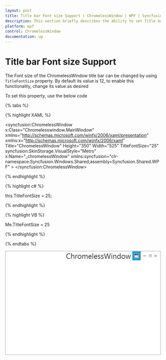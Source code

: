 ```yaml
---
layout: post
title: Title bar Font size Support | ChromelessWindow | WPF | Syncfusion
description: This section briefly describes the ability to set Title bar font size in Syncfusion's Chromeless Window
platform: wpf
control: ChromelessWindow
documentation: ug
---
```

# Title bar Font size Support

The Font size of the ChromelessWindow title bar can be changed by using `TitleFontSize` property. By default its value is 12, to enable this functionality, change its value as desired

To set this property, use the below code

{% tabs %}

{% highlight XAML %}

<syncfusion:ChromelessWindow x:Class="Chromelesswindow.MainWindow"
xmlns="http://schemas.microsoft.com/winfx/2006/xaml/presentation"
xmlns:x="http://schemas.microsoft.com/winfx/2006/xaml"
Title="ChromelessWindow" Height="350" Width="525" TitleFontSize="25" syncfusion:SkinStorage.VisualStyle="Metro"     
x:Name="_chromelessWindow" xmlns:syncfusion="clr-namespace:Syncfusion.Windows.Shared;assembly=Syncfusion.Shared.WPF" >
<Grid>
</Grid>
</syncfusion:ChromelessWindow>

{% endhighlight %}

{% highlight c# %}

this.TitleFontSize = 25;

{% endhighlight %}

{% highlight VB %}

Me.TitleFontSize = 25

{% endhighlight %}

{% endtabs %}

![Setting font size for the title bar text](ChromelessWindow-TitleFontSize-Support_images/ChromelessWindow-TitleFontSize-Support_img1.jpeg)
